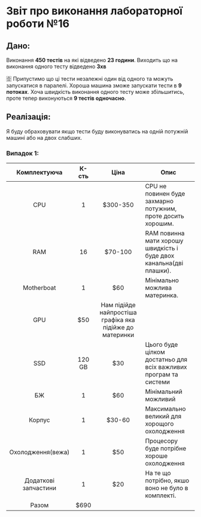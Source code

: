 # Звіт про виконання лабораторної роботи №16
## Дано: 
Виконання **450 тестів** на які відведено **23 години**.
Виходить що на виконання одного тесту відведено **3хв**

🈴 Припустимо що ці тести незалежні один від одного та можуть запускатися в паралелі. Хороша машина зможе запускати тести в **9 потоках**.
Хоча швидкість виконання одного тесту може збільшитись, проте тепер виконуються **9 тестів одночасно**.

## Реалізація:
  Я буду обраховувати якщо тести буду виконуватись на одній потужній машині або на двох слабших.
  
### Випадок 1:
|Комплектуюча|К-сть|Ціна|Опис|
|:-----:|:-------:|:-----------:|----|
|CPU|1|$300-350|CPU не повинен буде захмарно потужним, проте досить хорошим.|
|RAM|16|$70-100|RAM повинна мати хорошу швидкість і буде двох канальна(дві плашки).|
|Motherboat|1|$60|Мінімально можлива материнка.|
|GPU|$50|Нам підійде найпростіша графіка яка підійже до материнки|
|SSD|120 GB|$30|Цього буде цілком достатньо для всіх важливих програм та системи|
|БЖ|1|$60|Мінімальний можливий|
|Корпус|1|$30-60|Максимально великий для хорощого охолодження|
|Охолодження(вежа)|1|$50|Процесору буде потрібне хороше охолодження|
|Додаткові запчастини|1|$20| На те що потрібно, якшо воно не було в комплекті.|
|Разом|$690|



